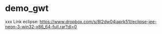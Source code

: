 # demo_gwt
xxx
Link eclipse: https://www.dropbox.com/s/8l2dw04iaprk51l/eclipse-jee-neon-3-win32-x86_64-full.rar?dl=0
